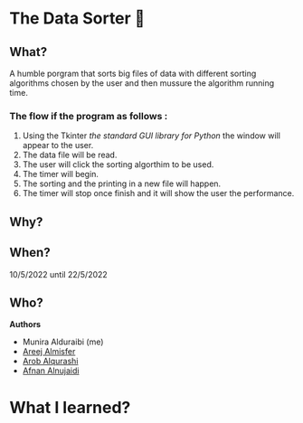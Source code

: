 # The Data Sorter 🧮
## What?
A humble porgram that sorts big files of data with different sorting algorithms chosen by the user and then mussure the algorithm running time.

### The flow if the program as follows :
1. Using the Tkinter *the standard GUI library for Python* the window will appear to the user.
2. The data file will be read.
3. The user will click the sorting algorthim to be used.
4. The timer will begin. 
5. The sorting and the printing in a new file will happen.
6. The timer will stop once finish and it will show the user the performance.

## Why?

## When? 
10/5/2022 until 22/5/2022

## Who?
**Authors**
* Munira Alduraibi (me)
* [Areej Almisfer]()
* [Arob Alqurashi](https://www.linkedin.com/in/arob-alqurashi-8158ab242)
* [Afnan Alnujaidi]()

# What I learned?

